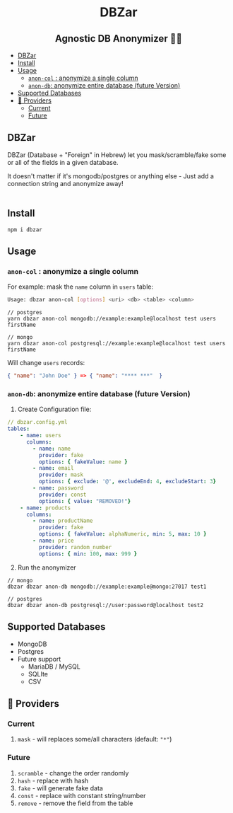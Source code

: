 <h1 align="center">DBZar</h1>
<h2 align="center">Agnostic DB Anonymizer 🔁👻</h2>

- [DBZar](#dbzar)
- [Install](#install)
- [Usage](#usage)
  - [`anon-col` : anonymize a single column](#anon-col--anonymize-a-single-column)
  - [`anon-db`: anonymize entire database (future Version)](#anon-db-anonymize-entire-database-future-version)
- [Supported Databases](#supported-databases)
- [🔧 Providers](#-providers)
  - [Current](#current)
  - [Future](#future)

## DBZar

DBZar (Database + "Foreign" in Hebrew) let you mask/scramble/fake some or all
of the fields in a given database.<br/>

It doesn't matter if it's mongodb/postgres or anything else - Just add a connection string and anonymize away!
<br/><br/>

## Install

```
npm i dbzar
```

## Usage

### `anon-col` : anonymize a single column

For example: mask the `name` column in `users` table:

```bash
Usage: dbzar anon-col [options] <uri> <db> <table> <column>
```

```
// postgres
yarn dbzar anon-col mongodb://example:example@localhost test users firstName

// mongo
yarn dbzar anon-col postgresql://example:example@localhost test users firstName
```

Will change `users` records:

```json
{ "name": "John Doe" } => { "name": "**** ***"  }
```

### `anon-db`: anonymize entire database (future Version)

1. Create Configuration file:

```yaml
// dbzar.config.yml
tables:
    - name: users
      columns:
        - name: name
          provider: fake
          options: { fakeValue: name }
        - name: email
          provider: mask
          options: { exclude: '@', excludeEnd: 4, excludeStart: 3}
        - name: password
          provider: const
          options: { value: "REMOVED!"}
    - name: products
      columns:
        - name: productName
          provider: fake
          options: { fakeValue: alphaNumeric, min: 5, max: 10 }
        - name: price
          provider: random_number
          options: { min: 100, max: 999 }

```

2. Run the anonymizer

```
// mongo
dbzar dbzar anon-db mongodb://example:example@mongo:27017 test1

// postgres
dbzar dbzar anon-db postgresql://user:password@localhost test2
```

## Supported Databases

- MongoDB
- Postgres
- Future support
  - MariaDB / MySQL
  - SQLIte
  - CSV

## 🔧 Providers

### Current

1. `mask` - will replaces some/all characters (default: `"*"`)

### Future

1. `scramble` - change the order randomly
2. `hash` - replace with hash
3. `fake` - will generate fake data
4. `const` - replace with constant string/number
5. `remove` - remove the field from the table
